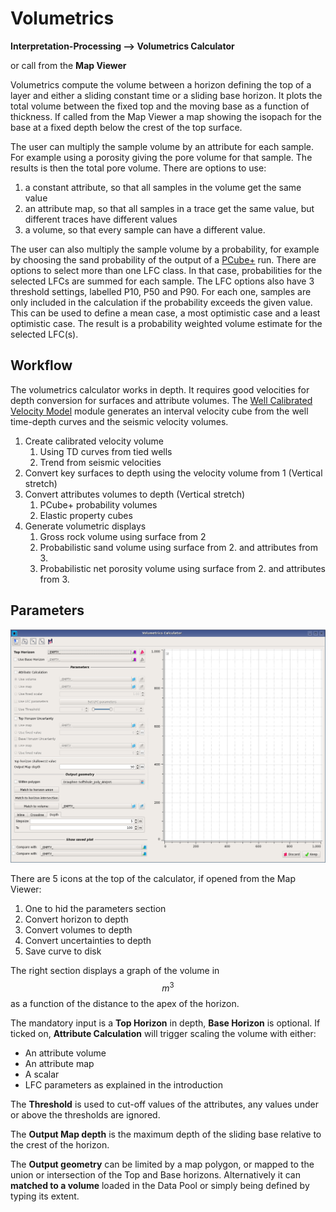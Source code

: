 # Volumetrics

**Interpretation-Processing --&gt; Volumetrics Calculator** 

or call from the **Map Viewer**

Volumetrics compute the volume between a horizon defining the top of a layer and either a sliding constant time or a sliding base horizon. It plots the total volume between the fixed top and the moving base as a function of thickness. If called from the Map Viewer a map showing the isopach for the base at a fixed depth below the crest of the top surface. 

The user can multiply the sample volume by an attribute for each sample. For example using a porosity giving the pore volume for that sample. The results is then the total pore volume. There are options to use:

1. a constant attribute, so that all samples in the volume get the same value
2. an attribute map, so that all samples in a trace get the same value, but different traces have different values
3. a volume, so that every sample can have a different value.

The user can also multiply the sample volume by a probability, for example by choosing the sand probability of the output of a [PCube+](pcube+/) run. There are options to select more than one LFC class. In that case, probabilities for the selected LFCs are summed for each sample. The LFC options also have 3 threshold settings, labelled P10, P50 and P90. For each one, samples are only included in the calculation if the probability exceeds the given value. This can be used to define a mean case, a most optimistic case and a least optimistic case. The result is a probability weighted volume estimate for the selected LFC\(s\).

## Workflow

The volumetrics calculator works in depth. It requires good velocities for depth conversion for surfaces and attribute volumes. The [Well Calibrated Velocity Model](../readme.3/well-calibrated-velocity-model.md) module generates an interval velocity cube from the well time-depth curves and the seismic velocity volumes.

1. Create calibrated velocity volume
   1. Using TD curves from tied wells
   2. Trend from seismic velocities
2. Convert key surfaces to depth using the velocity volume from 1 \(Vertical stretch\)
3. Convert attributes volumes to depth \(Vertical stretch\)
   1. PCube+ probability volumes
   2. Elastic property cubes
4. Generate volumetric displays
   1. Gross rock volume using surface from 2
   2. Probabilistic sand volume using surface from 2. and attributes from 3.
   3. Probabilistic net porosity volume using surface from 2. and attributes from 3.

## Parameters

![](../../.gitbook/assets/12_volumetrics.png)

There are 5 icons at the top of the calculator, if opened from the Map Viewer:

1. One to hid the parameters section
2. Convert horizon to depth
3. Convert volumes to depth
4. Convert uncertainties to depth
5. Save curve to disk

The right section displays a graph of the volume in $$m^3$$as a function of the distance to the apex of the horizon. 

The mandatory input is a **Top Horizon** in depth, **Base Horizon** is optional. If ticked on, **Attribute Calculation** will trigger scaling the volume with either:

* An attribute volume
* An attribute map
* A scalar
* LFC parameters as explained in the introduction

The **Threshold** is used to cut-off values of the attributes, any values under or above the thresholds are ignored. 

The **Output Map depth** is the maximum depth of the sliding base relative to the crest of the horizon.

The **Output geometry** can be limited by a map polygon, or mapped to the union or intersection of the Top and Base horizons. Alternatively it can **matched to a volume** loaded in the Data Pool or simply being defined by typing its extent. 

